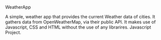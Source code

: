 WeatherApp

A simple, weather app that provides the current Weather data of cities. It gathers data from OpenWeatherMap, via their public API.
It makes use of Javascript, CSS and HTML without the use of any librarires. 
 Javascript Project.
